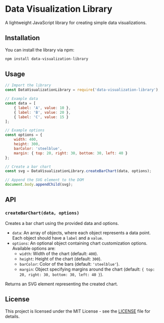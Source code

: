 # Data Visualization Library

A lightweight JavaScript library for creating simple data visualizations.

## Installation

You can install the library via npm:

```bash
npm install data-visualization-library
```

## Usage

```javascript
// Import the library
const DataVisualizationLibrary = require('data-visualization-library');

// Example data
const data = [
    { label: 'A', value: 10 },
    { label: 'B', value: 20 },
    { label: 'C', value: 15 }
];

// Example options
const options = {
    width: 400,
    height: 300,
    barColor: 'steelblue',
    margin: { top: 20, right: 30, bottom: 30, left: 40 }
};

// Create a bar chart
const svg = DataVisualizationLibrary.createBarChart(data, options);

// Append the SVG element to the DOM
document.body.appendChild(svg);
```

## API

### `createBarChart(data, options)`

Creates a bar chart using the provided data and options.

- `data`: An array of objects, where each object represents a data point. Each object should have a `label` and a `value`.
- `options`: An optional object containing chart customization options. Available options are:
  - `width`: Width of the chart (default: `400`).
  - `height`: Height of the chart (default: `300`).
  - `barColor`: Color of the bars (default: `'steelblue'`).
  - `margin`: Object specifying margins around the chart (default: `{ top: 20, right: 30, bottom: 30, left: 40 }`).

Returns an SVG element representing the created chart.

## License

This project is licensed under the MIT License - see the [LICENSE](LICENSE) file for details.

